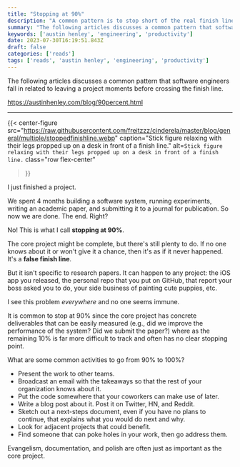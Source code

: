 ```yaml
---
title: "Stopping at 90%"
description: "A common pattern is to stop short of the real finish line for your project. A little evangelism, documentation, and polish can go a long way."
summary: "The following articles discusses a common pattern that software engineers fall in related to leaving a project moments before crossing the finish line."
keywords: ['austin henley', 'engineering', 'productivity']
date: 2023-07-30T16:19:51.843Z
draft: false
categories: ['reads']
tags: ['reads', 'austin henley', 'engineering', 'productivity']
---
```


The following articles discusses a common pattern that software engineers fall in related to leaving a project moments before crossing the finish line.

https://austinhenley.com/blog/90percent.html

---
  
{{< center-figure
    src="https://raw.githubusercontent.com/freitzzz/cinderela/master/blog/general/multiple/stoppedfinishline.webp"
    caption="Stick figure relaxing with their legs propped up on a desk in front of a finish line."
    alt=`Stick figure relaxing with their legs propped up on a desk in front of a finish line.`
    class="row flex-center"
>}}

I just finished a project.

We spent 4 months building a software system, running experiments, writing an academic paper, and submitting it to a journal for publication. So now we are done. The end. Right?

No! This is what I call **stopping at 90%**.

The core project might be complete, but there's still plenty to do. If no one knows about it or won't give it a chance, then it's as if it never happened. It's a **false finish line**.

But it isn't specific to research papers. It can happen to any project: the iOS app you released, the personal repo that you put on GitHub, that report your boss asked you to do, your side business of painting cute puppies, etc.

I see this problem _everywhere_ and no one seems immune.

It is common to stop at 90% since the core project has concrete deliverables that can be easily measured (e.g., did we improve the performance of the system? Did we submit the paper?) where as the remaining 10% is far more difficult to track and often has no clear stopping point.

What are some common activities to go from 90% to 100%?

*   Present the work to other teams.
*   Broadcast an email with the takeaways so that the rest of your organization knows about it.
*   Put the code somewhere that your coworkers can make use of later.
*   Write a blog post about it. Post it on Twitter, HN, and Reddit.
*   Sketch out a next-steps document, even if you have no plans to continue, that explains what you would do next and why.
*   Look for adjacent projects that could benefit.
*   Find someone that can poke holes in your work, then go address them.

Evangelism, documentation, and polish are often just as important as the core project.